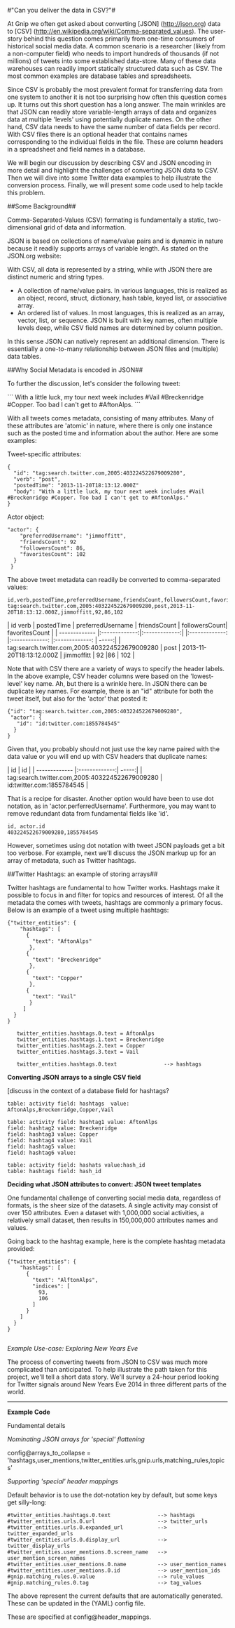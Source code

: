 #"Can you deliver the data in CSV?"#

At Gnip we often get asked about converting [JSON] (http://json.org) data to [CSV] (http://en.wikipedia.org/wiki/Comma-separated_values). The user-story behind this question comes primarily from one-time consumers of historical social media data. A common scenario is a researcher (likely from a non-computer field) who needs to import hundreds of thousands (if not millions) of tweets into some established data-store. Many of these data warehouses can readily import statically structured data such as CSV. The most common examples are database tables and spreadsheets. 

Since CSV is probably the most prevalent format for transferring data from one system to another it is not too surprising how often this question comes up. It turns out this short question has a long answer. The main wrinkles are that JSON can readily store variable-length arrays of data and organizes data at multiple 'levels' using potentially duplicate names. On the other hand, CSV data needs to have the same number of data fields per record. With CSV files there is an optional header that contains names corresponding to the individual fields in the file. These are column headers in a spreadsheet and field names in a database.    

We will begin our discussion by describing CSV and JSON encoding in more detail and highlight the challenges of converting JSON data to CSV. Then we will dive into some Twitter data examples to help illustrate the conversion process. Finally, we will present some code used to help tackle this problem.

##Some Background##

Comma-Separated-Values (CSV) formating is fundamentally a static, two-dimensional grid of data and information. 

JSON is based on collections of name/value pairs and is dynamic in nature because it readily supports arrays of variable length. As stated on the JSON.org website:  

With CSV, all data is represented by a string, while with JSON there are distinct numeric and string types.
* A collection of name/value pairs. In various languages, this is realized as an object, record, struct,
dictionary, hash table, keyed list, or associative array.
* An ordered list of values. In most languages, this is realized as an array, vector, list, or sequence.
JSON is built with key names, often multiple levels deep, while CSV field names are determined by column position.

In this sense JSON can natively represent an additional dimension.  There is essentially a one-to-many relationship between JSON files and (multiple) data tables.

##Why Social Metadata is encoded in JSON##

To further the discussion, let's consider the following tweet:

<insert tweet graphic>
```
With a little luck, my tour next week includes #Vail #Breckenridge #Copper. Too bad I can't get to #AftonAlps.
```
</insert tweet graphic>

With all tweets comes metadata, consisting of many attributes. Many of these attributes are 'atomic' in nature, where there is only one instance such as the posted time and information about the author. Here are some examples:

Tweet-specific attributes:

```
{
  "id": "tag:search.twitter.com,2005:403224522679009280",
  "verb": "post",
  "postedTime": "2013-11-20T18:13:12.000Z"
  "body": "With a little luck, my tour next week includes #Vail #Breckenridge #Copper. Too bad I can't get to #AftonAlps."
}
```

Actor object:

```
"actor": {
    "preferredUsername": "jimmoffitt",
    "friendsCount": 92
    "followersCount": 86,
    "favoritesCount": 102
  }
 }
```

The above tweet metadata can readily be converted to comma-separated values:

```
id,verb,postedTime,preferredUsername,friendsCount,followersCount,favoritesCount
tag:search.twitter.com,2005:403224522679009280,post,2013-11-20T18:13:12.000Z,jimmoffitt,92,86,102
```

| id     verb  | postedTime | preferredUsername | friendsCount | followersCount| favoritesCount  |
| ------------- |:-------------:|:-------------:| |:-------------: |:-------------: |:-------------: | -----:|
| tag:search.twitter.com,2005:403224522679009280 | post | 2013-11-20T18:13:12.000Z | jimmoffitt | 92 |86 | 102 |




Note that with CSV there are a variety of ways to specify the header labels. In the above example, CSV header columns were based on the 'lowest-level' key name. Ah, but there is a wrinkle here. In JSON there can be duplicate key names. For example, there is an "id" attribute for both the tweet itself, but also for the 'actor' that posted it:

```
{"id": "tag:search.twitter.com,2005:403224522679009280",
 "actor": {
   "id": "id:twitter.com:1855784545"
  }
}
```

Given that, you probably should not just use the key name paired with the data value or you will end up with CSV headers that duplicate names:

| id        | id  |
| ------------- |:-------------:| -----:|
| tag:search.twitter.com,2005:403224522679009280     | id:twitter.com:1855784545 |

That is a recipe for disaster. Another option would have been to use dot notation, as in 'actor.perferredUsername'. Furthermore, you may want to remove redundant data from fundamental fields like 'id'. 

```
id, actor.id
403224522679009280,1855784545
```

However, sometimes using dot notation with tweet JSON payloads get a bit too verbose.  For example, next we'll discuss the JSON markup up for an array of metadata, such as Twitter hashtags.

##Twitter Hashtags: an example of storing arrays##

Twitter hashtags are fundamental to how Twitter works.  Hashtags make it possible to focus in and filter for topics and resources of interest. Of all the metadata the comes with tweets, hashtags are commonly a primary focus.  Below is an example of a tweet using multiple hashtags:

```
{"twitter_entities": {
    "hashtags": [
      {
        "text": "AftonAlps"
       },
      {
        "text": "Breckenridge"
       },
      {
        "text": "Copper"
       },
      {
        "text": "Vail"
       }
     ]
  }
}
```


```
   twitter_entities.hashtags.0.text = AftonAlps
   twitter_entities.hashtags.1.text = Breckenridge
   twitter_entities.hashtags.2.text = Copper
   twitter_entities.hashtags.3.text = Vail
```

``` 
   twitter_entities.hashtags.0.text               --> hashtags
```

**Converting JSON arrays to a single CSV field**


[discuss in the context of a database field for hashtags?

```
table: activity field: hashtags  value: AftonAlps,Breckenridge,Copper,Vail
```

```
table: activity field: hashtag1 value: AftonAlps
field: hashtag2 value: Breckenridge
field: hashtag3 value: Copper
field: hashtag4 value: Vail
field: hashtag5 value: 
field: hashtag6 value: 
```

```
table: activity field: hashats value:hash_id
table: hashtags field: hash_id
```



**Deciding what JSON attributes to convert: JSON tweet templates**

One fundamental challenge of converting social media data, regardless of formats, is the sheer size of the datasets. A single activity may consist of over 150 attributes. Even a dataset with 1,000,000 social activities, a relatively small dataset, then results in 150,000,000 attributes names and values.  


Going back to the hashtag example, here is the complete hashtag metadata provided:

```
{"twitter_entities": {
    "hashtags": [
      {
        "text": "AlftonAlps",
        "indices": [
          93,
          106
        ]
      }
    ]
  }
}
  
```





*Example Use-case: Exploring New Years Eve*

The process of converting tweets from JSON to CSV was much more complicated than anticipated. To help illustrate the path taken for this project, we'll tell a short data story. We'll survey a 24-hour period looking for Twitter signals around New Years Eve 2014 in three different parts of the world.  




**********************************************
**Example Code**


Fundamental details




*Nominating JSON arrays for 'special' flattening*

config@arrays_to_collapse = 'hashtags,user_mentions,twitter_entities.urls,gnip.urls,matching_rules,topics'



*Supporting 'special' header mappings*

Default behavior is to use the dot-notation key by default, but some keys get silly-long:

    #twitter_entities.hashtags.0.text               --> hashtags
    #twitter_entities.urls.0.url                    --> twitter_urls
    #twitter_entities.urls.0.expanded_url           --> twitter_expanded_urls
    #twitter_entities.urls.0.display_url            --> twitter_display_urls
    #twitter_entities.user_mentions.0.screen_name   --> user_mention_screen_names
    #twitter_entities.user_mentions.0.name          --> user_mention_names
    #twitter_entities.user_mentions.0.id            --> user_mention_ids
    #gnip.matching_rules.0.value                    --> rule_values
    #gnip.matching_rules.0.tag                      --> tag_values
    
The above represent the current defaults that are automatically generated. These can be updated in the (YAML) config file.

These are specified at config@header_mappings.
